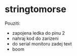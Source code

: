 # stringtomorse
Pouziti:
- zapojena ledka do pinu 2
- nahraj kod do zarizeni
- do serial monitoru zadej text
- boom
